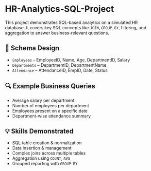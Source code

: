 # HR-Analytics-SQL-Project

This project demonstrates SQL-based analytics on a simulated HR database. It covers key SQL concepts like `JOIN`, `GROUP BY`, filtering, and aggregation to answer business-relevant questions.

## 🧾 Schema Design

- `Employees` – EmployeeID, Name, Age, DepartmentID, Salary
- `Departments` – DepartmentID, DepartmentName
- `Attendance` – AttendanceID, EmpID, Date, Status

## 🔍 Example Business Queries

- Average salary per department
- Number of employees per department
- Employees present on a specific date
- Department-wise attendance summary

## 💡 Skills Demonstrated

- SQL table creation & normalization
- Data insertion & management
- Complex joins across multiple tables
- Aggregation using `COUNT`, `AVG`
- Grouped reporting with `GROUP BY`
